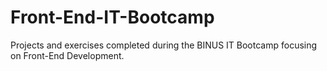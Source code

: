 # Front-End-IT-Bootcamp
Projects and exercises completed during the BINUS IT Bootcamp focusing on Front-End Development.
